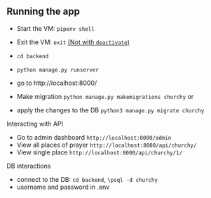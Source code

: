 ## Running the app

* Start the VM: `pipenv shell`
* Exit the VM: `exit` [(Not with `deactivate`)](https://stackoverflow.com/a/51075851/9603039)
* `cd backend`
* `python manage.py runserver` 
* go to http://localhost:8000/
  
* Make migration `python manage.py makemigrations churchy` or
* apply the changes to the DB `python3 manage.py migrate churchy`

Interacting with API

* Go to admin dashboard `http://localhost:8000/admin` 
* View all places of prayer `http://localhost:8000/api/churchy/`
* View single place `http://localhost:8000/api/churchy/1/` 

DB interactions 
* connect to the DB: `cd backend`, `\psql -d churchy` 
* username and password in .env